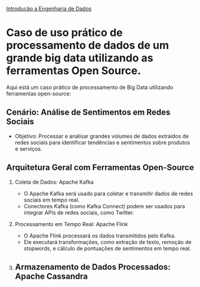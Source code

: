 <div> 
<p><a href="https://github.com/JosiTubaroski/Introducao_Engenharia_Dados/blob/main/README.md">Introdução a Engenharia de Dados</a></p>
</div> 

# Caso de uso prático de processamento de dados de um grande big data utilizando as ferramentas Open Source.

Aqui está um caso prático de processamento de Big Data utilizando ferramentas open-source:

## Cenário: Análise de Sentimentos em Redes Sociais

- Objetivo: Processar e analisar grandes volumes de dados extraídos de redes sociais para identificar tendências e sentimentos sobre produtos e serviços.

## Arquitetura Geral com Ferramentas Open-Source

1. Coleta de Dados: Apache Kafka
   - O Apache Kafka será usado para coletar e transmitir dados de redes sociais em tempo real.
   - Conectores Kafka (como Kafka Connect) podem ser usados para integrar APIs de redes sociais, como Twitter.
  
2. Processamento em Tempo Real: Apache Flink
   - O Apache Flink processará os dados transmitidos pelo Kafka.
   - Ele executará transformações, como extração de texto, remoção de stopwords, e cálculo de pontuações de sentimentos em tempo real.
  
3. Armazenamento de Dados Processados: Apache Cassandra
   - 
